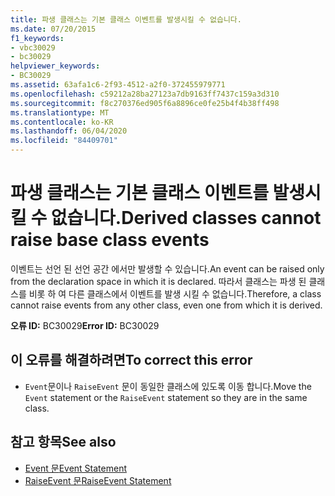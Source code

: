 ```yaml
---
title: 파생 클래스는 기본 클래스 이벤트를 발생시킬 수 없습니다.
ms.date: 07/20/2015
f1_keywords:
- vbc30029
- bc30029
helpviewer_keywords:
- BC30029
ms.assetid: 63afa1c6-2f93-4512-a2f0-372455979771
ms.openlocfilehash: c59212a28ba27123a7db9163ff7437c159a3d310
ms.sourcegitcommit: f8c270376ed905f6a8896ce0fe25b4f4b38ff498
ms.translationtype: MT
ms.contentlocale: ko-KR
ms.lasthandoff: 06/04/2020
ms.locfileid: "84409701"
---
```

# <a name="derived-classes-cannot-raise-base-class-events"></a><span data-ttu-id="8fddd-102">파생 클래스는 기본 클래스 이벤트를 발생시킬 수 없습니다.</span><span class="sxs-lookup"><span data-stu-id="8fddd-102">Derived classes cannot raise base class events</span></span>
<span data-ttu-id="8fddd-103">이벤트는 선언 된 선언 공간 에서만 발생할 수 있습니다.</span><span class="sxs-lookup"><span data-stu-id="8fddd-103">An event can be raised only from the declaration space in which it is declared.</span></span> <span data-ttu-id="8fddd-104">따라서 클래스는 파생 된 클래스를 비롯 하 여 다른 클래스에서 이벤트를 발생 시킬 수 없습니다.</span><span class="sxs-lookup"><span data-stu-id="8fddd-104">Therefore, a class cannot raise events from any other class, even one from which it is derived.</span></span>  
  
 <span data-ttu-id="8fddd-105">**오류 ID:** BC30029</span><span class="sxs-lookup"><span data-stu-id="8fddd-105">**Error ID:** BC30029</span></span>  
  
## <a name="to-correct-this-error"></a><span data-ttu-id="8fddd-106">이 오류를 해결하려면</span><span class="sxs-lookup"><span data-stu-id="8fddd-106">To correct this error</span></span>  
  
- <span data-ttu-id="8fddd-107">`Event`문이나 `RaiseEvent` 문이 동일한 클래스에 있도록 이동 합니다.</span><span class="sxs-lookup"><span data-stu-id="8fddd-107">Move the `Event` statement or the `RaiseEvent` statement so they are in the same class.</span></span>  
  
## <a name="see-also"></a><span data-ttu-id="8fddd-108">참고 항목</span><span class="sxs-lookup"><span data-stu-id="8fddd-108">See also</span></span>

- [<span data-ttu-id="8fddd-109">Event 문</span><span class="sxs-lookup"><span data-stu-id="8fddd-109">Event Statement</span></span>](../statements/event-statement.md)
- [<span data-ttu-id="8fddd-110">RaiseEvent 문</span><span class="sxs-lookup"><span data-stu-id="8fddd-110">RaiseEvent Statement</span></span>](../statements/raiseevent-statement.md)
